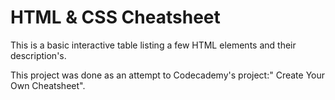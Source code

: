 <h1>HTML & CSS Cheatsheet</h1>

This is a basic interactive table listing a few HTML elements and their description's.

This project was done as an attempt to Codecademy's project:" Create Your Own Cheatsheet".
